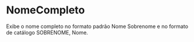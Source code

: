 # NomeCompleto
Exibe o nome completo no formato padrão Nome Sobrenome e no formato de catálogo SOBRENOME, Nome.
